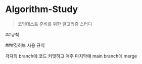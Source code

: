 # Algorithm-Study

>코딩테스트 준비를 위한 알고리즘 스터디

##규칙

###깃허브 사용 규칙

각자의 branch에 코드 커밋하고 매주 마지막에 main branch에 merge
